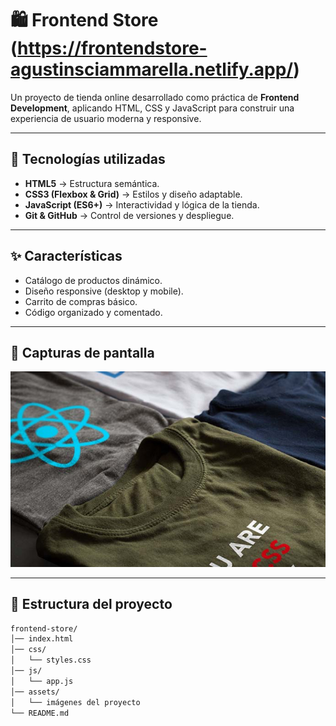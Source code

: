 # 🛍️ Frontend Store (https://frontendstore-agustinsciammarella.netlify.app/)

Un proyecto de tienda online desarrollado como práctica de **Frontend Development**, aplicando HTML, CSS y JavaScript para construir una experiencia de usuario moderna y responsive.

---

## 🚀 Tecnologías utilizadas
- **HTML5** → Estructura semántica.
- **CSS3 (Flexbox & Grid)** → Estilos y diseño adaptable.
- **JavaScript (ES6+)** → Interactividad y lógica de la tienda.
- **Git & GitHub** → Control de versiones y despliegue.

---

## ✨ Características
- Catálogo de productos dinámico.
- Diseño responsive (desktop y mobile).
- Carrito de compras básico.
- Código organizado y comentado.

---

## 📸 Capturas de pantalla
![Captura de la tienda](img/IMG/grafico1.jpg)

---

## 📂 Estructura del proyecto
```bash
frontend-store/
│── index.html
│── css/
│   └── styles.css
│── js/
│   └── app.js
│── assets/
│   └── imágenes del proyecto
└── README.md
